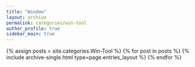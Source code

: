 ```yaml
---
title: "Window"
layout: archive
permalink: categories/win-tool
author_profile: true
sidebar_main: true
---
```


{% assign posts = site.categories.Win-Tool %}
{% for post in posts %} {% include archive-single.html type=page.entries_layout %} {% endfor %}